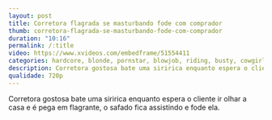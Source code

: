 ```yaml
---
layout: post
title: Corretora flagrada se masturbando fode com comprador
thumb: corretora-flagrada-se-masturbando-fode-com-comprador
duration: "10:16"
permalink: /:title
video: https://www.xvideos.com/embedframe/51554411
categories: hardcore, blonde, pornstar, blowjob, riding, busty, cowgirl, caught, big-tits, doggy-style, alexis-monroe
description: Corretora gostosa bate uma siririca enquanto espera o cliente ir olhar a casa e é pega em flagrante, o safado fica assistindo e fode ela.
qualidade: 720p
---
```

Corretora gostosa bate uma siririca enquanto espera o cliente ir olhar a casa e é pega em flagrante, o safado fica assistindo e fode ela.